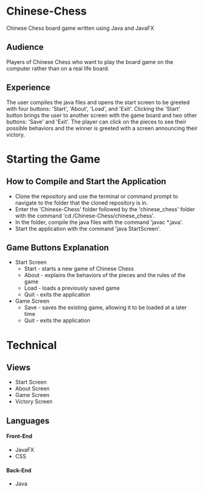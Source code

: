 # Chinese-Chess
Chinese Chess board game written using Java and JavaFX

## Audience
Players of Chinese Chess who want to play the board game on the computer rather than on a real life board. 

## Experience
The user compiles the java files and opens the start screen to be greeted with four buttons: 'Start', 'About', 'Load', and 'Exit'. Clicking the 'Start' button brings the user to another screen with the game board and two other buttons: 'Save' and 'Exit'. The player can click on the pieces to see their possible behaviors and the winner is greeted with a screen announcing their victory.

# Starting the Game
## How to Compile and Start the Application
- Clone the repository and use the terminal or command prompt to navigate to the folder that the cloned repository is in.
- Enter the 'Chinese-Chess' folder followed by the 'chinese_chess' folder with the command 'cd /Chinese-Chess/chinese_chess'. 
- In the folder, compile the java files with the command 'javac *.java'.
- Start the application with the command 'java StartScreen'.

## Game Buttons Explanation
- Start Screen
  - Start - starts a new game of Chinese Chess
  - About - explains the behaviors of the pieces and the rules of the game
  - Load - loads a previously saved game
  - Quit - exits the application
- Game Screen
  - Save - saves the existing game, allowing it to be loaded at a later time
  - Quit - exits the application

# Technical
## Views
- Start Screen
- About Screen
- Game Screen
- Victory Screen

## Languages
#### Front-End
* JavaFX
* CSS
#### Back-End
* Java
